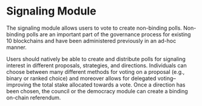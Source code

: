 # Signaling Module

The signaling module allows users to vote to create non-binding polls. Non-binding polls are an important part of the governance process for existing 10 blockchains and have been administered previously in an ad-hoc manner. 

Users should natively be able to create and distribute polls for signaling interest in different proposals, strategies, and directions. Individuals can choose between many different methods for voting on a proposal \(e.g., binary or ranked choice\) and moreover allows for delegated voting–improving the total stake allocated towards a vote. Once a direction has been chosen, the council or the democracy module can create a binding on-chain referendum.





